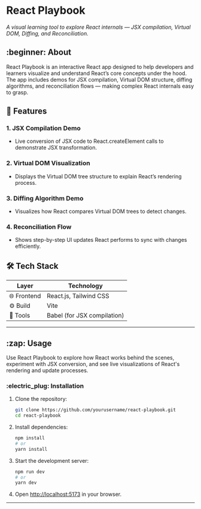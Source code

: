 # React Playbook


*A visual learning tool to explore React internals — JSX compilation, Virtual DOM, Diffing, and Reconciliation.*

## \:beginner: About

React Playbook is an interactive React app designed to help developers and learners visualize and understand React’s core concepts under the hood. The app includes demos for JSX compilation, Virtual DOM structure, diffing algorithms, and reconciliation flows — making complex React internals easy to grasp.

## 🚀 **Features**

### 1. JSX Compilation Demo  
* Live conversion of JSX code to React.createElement calls to demonstrate JSX transformation.

### 2. Virtual DOM Visualization  
* Displays the Virtual DOM tree structure to explain React’s rendering process.

### 3. Diffing Algorithm Demo  
* Visualizes how React compares Virtual DOM trees to detect changes.

### 4. Reconciliation Flow  
* Shows step-by-step UI updates React performs to sync with changes efficiently.

## 🛠️ **Tech Stack**

| Layer       | Technology                 |
| ----------- | -------------------------- |
| 🌐 Frontend | React.js, Tailwind CSS     |
| ⚙️ Build    | Vite                       |
| 🔧 Tools    | Babel (for JSX compilation)|


---
## \:zap: Usage

Use React Playbook to explore how React works behind the scenes, experiment with JSX conversion, and see live visualizations of React's rendering and update processes.

### \:electric\_plug: Installation

1. Clone the repository:

   ```bash
   git clone https://github.com/yourusername/react-playbook.git
   cd react-playbook
   ```

2. Install dependencies:

   ```bash
   npm install
   # or
   yarn install
   ```

3. Start the development server:

   ```bash
   npm run dev
   # or
   yarn dev
   ```

4. Open [http://localhost:5173](http://localhost:5173) in your browser.

---





